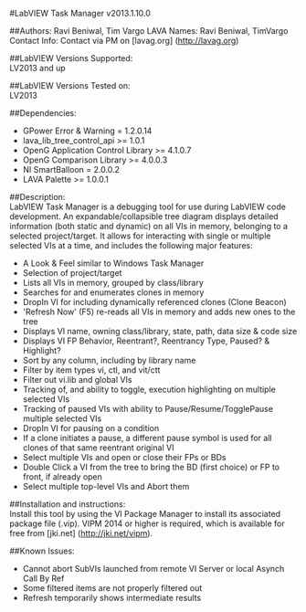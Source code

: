 #LabVIEW Task Manager v2013.1.10.0  
  
##Authors: Ravi Beniwal, Tim Vargo
  LAVA Names: Ravi Beniwal, TimVargo  
  Contact Info:	Contact via PM on [lavag.org] (http://lavag.org)  
  
##LabVIEW Versions Supported:  
  LV2013 and up  
  
##LabVIEW Versions Tested on:  
  LV2013  
  
##Dependencies:  
+ GPower Error & Warning = 1.2.0.14
+ lava_lib_tree_control_api >= 1.0.1
+ OpenG Application Control Library >= 4.1.0.7
+ OpenG Comparison Library >= 4.0.0.3
+ NI SmartBalloon = 2.0.0.2
+ LAVA Palette >= 1.0.0.1

##Description:  
LabVIEW Task Manager is a debugging tool for use during LabVIEW code development.  An expandable/collapsible tree diagram displays detailed information (both static and dynamic) on all VIs in memory, belonging to a selected project/target.  It allows for interacting with single or multiple selected VIs at a time, and includes the following major features:  
+ A Look & Feel similar to Windows Task Manager
+ Selection of project/target
+ Lists all VIs in memory, grouped by class/library
+ Searches for and enumerates clones in memory
+ DropIn VI for including dynamically referenced clones (Clone Beacon)
+ 'Refresh Now' (F5) re-reads all VIs in memory and adds new ones to the tree
+ Displays VI name, owning class/library, state, path, data size & code size
+ Displays VI FP Behavior, Reentrant?, Reentrancy Type, Paused? & Highlight?
+ Sort by any column, including by library name
+ Filter by item types vi, ctl, and vit/ctt
+ Filter out vi.lib and global VIs
+ Tracking of, and ability to toggle, execution highlighting on multiple selected VIs
+ Tracking of paused VIs with ability to Pause/Resume/TogglePause multiple selected VIs
+ DropIn VI for pausing on a condition
+ If a clone initiates a pause, a different pause symbol is used for all clones of that same reentrant original VI
+ Select multiple VIs and open or close their FPs or BDs
+ Double Click a VI from the tree to bring the BD (first choice) or FP to front, if already open
+ Select multiple top-level VIs and Abort them
  
##Installation and instructions:  
Install this tool by using the VI Package Manager to install its associated 
package file (.vip).  VIPM 2014 or higher is required, which is available 
for free from [jki.net] (http://jki.net/vipm).  
  
##Known Issues:  
+ Cannot abort SubVIs launched from remote VI Server or local Asynch Call By Ref
+ Some filtered items are not properly filtered out
+ Refresh temporarily shows intermediate results
